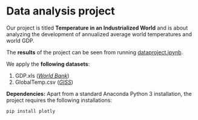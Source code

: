 # Data analysis project

Our project is titled **Temperature in an Industrialized World** and is about analyzing the development of annualized average world temperatures and world GDP.

The **results** of the project can be seen from running [dataproject.ipynb](dataproject.ipynb).

We apply the **following datasets**:

1. GDP.xls (*[World Bank](https://data.worldbank.org/indicator/NY.GDP.MKTP.KD?locations=1W)*) 
1. GlobalTemp.csv (*[GISS](https://data.giss.nasa.gov/gistemp/)*)

**Dependencies:** Apart from a standard Anaconda Python 3 installation, the project requires the following installations:

``pip install plotly``
